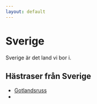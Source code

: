 ```yaml
---
layout: default
---
```

Sverige
=======
Sverige är det land vi bor i.

Hästraser från Sverige
----------------------
 * [Gotlandsruss]()
 * <!--#✰#-->


